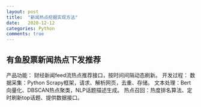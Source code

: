 ```yaml
---
layout: post
title:  "新闻热点挖掘实现方法"
date:   2020-12-12
categories: Python
comments: true
---
```


## 有鱼股票新闻热点下发推荐

产品功能： 财经新闻feed流热点推荐接口，按时间间隔动态刷新。 
开发过程： 数据采集：Python Scrapy框架，请求、解析网页，去重、存储。
		 文本处理：Bert向量化、DBSCAN热点聚类，NLP话题描述生成。 
		 热点召回：热度排名算法、定时刷新top话题、提供数据接口。